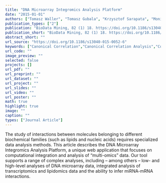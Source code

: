 ```yaml
---
title: "DNA Microarray Integromics Analysis Platform"
date: "2015-01-01"
authors: ["Tomasz Waller", "Tomasz Gubala", "Krzysztof Sarapata", "Monika Piwowar", "Wiktor Jurkowski"]
publication_types: ["2"]
publication: "BioData Mining, 82 (1) 18. https://doi.org/10.1186/s13040-015-0052-6"
publication_short: "BioData Mining, 82 (1) 18. https://doi.org/10.1186/s13040-015-0052-6"
abstract_short: ""
url_source: "https://doi.org/10.1186/s13040-015-0052-6"
keywords: ["Canonical Correlation","Canonical Correlation Analysis","Context Score","Normal Human Dermal Fibroblast","Partial Little Square"]
url_code: ""
image_preview: ""
selected: false
projects: []
url_pdf: ""
url_preprint: ""
url_dataset: ""
url_project: ""
url_slides: ""
url_video: ""
url_poster: ""
math: true
highlight: true
image: ""
caption: ""
types: ["Journal Article"]
---
```

The study of interactions between molecules belonging to different biochemical families (such as lipids and nucleic acids) requires specialized data analysis methods. This article describes the DNA Microarray Integromics Analysis Platform, a unique web application that focuses on computational integration and analysis of “multi-omics” data. Our tool supports a range of complex analyses, including – among others – low- and high-level analyses of DNA microarray data, integrated analysis of transcriptomics and lipidomics data and the ability to infer miRNA-mRNA interactions.
